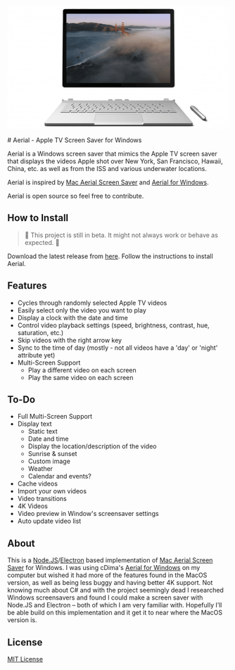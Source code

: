 <p align="center">  
    <img alt="" src="/documentation/images/surface_preview.gif" />
</p>
# Aerial - Apple TV Screen Saver for Windows
 
Aerial is a Windows screen saver that mimics the Apple TV screen saver that displays the videos Apple shot over New York, San Francisco, Hawaii, China, etc. as well as from the ISS and various underwater locations.

Aerial is inspired by [Mac Aerial Screen Saver](https://github.com/JohnCoates/Aerial) and [Aerial for Windows](https://github.com/cDima/Aerial).

Aerial is open source so feel free to contribute.

## How to Install
>🚧 This project is still in beta. It might not always work or behave as expected. 🚧

Download the latest release from [here](https://github.com/OrangeJedi/Aerial/releases). Follow the instructions to install Aerial.

## Features
* Cycles through randomly selected Apple TV videos
* Easily select only the video you want to play
* Display a clock with the date and time
* Control video playback settings (speed, brightness, contrast, hue, saturation, etc.)
* Skip videos with the right arrow key
* Sync to the time of day (mostly - not all videos have a 'day' or 'night' attribute yet)
* Multi-Screen Support
    * Play a different video on each screen
    * Play the same video on each screen

## To-Do
* Full Multi-Screen Support
* Display text
  * Static text
  * Date and time
  * Display the location/description of the video
  * Sunrise & sunset
  * Custom image
  * Weather
  * Calendar and events?
 * Cache videos
* Import your own videos
* Video transitions
* 4K Videos
* Video preview in Window's screensaver settings
* Auto update video list

## About
This is a [Node.JS](https://nodejs.org)/[Electron](https://www.electronjs.org/) based implementation of [Mac Aerial Screen Saver](https://github.com/JohnCoates/Aerial) for Windows. I was using cDima's [Aerial for Windows](https://github.com/cDima/Aerial) on my computer but wished it had more of the features found in the MacOS version, as well as being less buggy and having better 4K support. Not knowing much about C# and with the project seemingly dead I researched Windows screensavers and found I could make a screen saver with Node.JS and Electron – both of which I am very familiar with. Hopefully I’ll be able build on this implementation and it get it to near where the MacOS version is.

## License
[MIT License](https://github.com/OrangeJedi/Aerial/blob/master/LICENSE)
